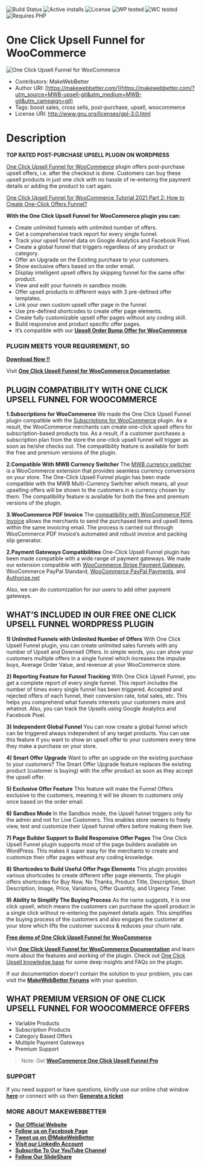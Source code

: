 ![Build Status](https://img.shields.io/travis/twbs/bootstrap/master.svg) ![Active installs](https://img.shields.io/badge/Active-1000%2B-brightgreen) ![License](https://img.shields.io/badge/License-GPLv3%20or%20later-yellowgreen) ![WP tested](https://img.shields.io/badge/WP%20tested-5.8.2-brightgreen) ![WC tested](https://img.shields.io/badge/WC%20tested-5.9.0-brightgreen) ![Requires PHP](https://img.shields.io/badge/Requires%20PHP-7.0.0-blue)
# One Click Upsell Funnel for WooCommerce
![One Click Upsell Funnel for WooCommerce](https://ps.w.org/woo-one-click-upsell-funnel/assets/banner-772x250.jpg)
* Contributors: MakeWebBetter
* Author URI: [https://makewebbetter.com/](https://makewebbetter.com/?utm_source=MWB-upsell-git&utm_medium=MWB-git&utm_campaign=git)
* Tags: boost sales, cross sells, post-purchase, upsell, woocommerce
* License URI: http://www.gnu.org/licenses/gpl-3.0.html

# Description

**TOP RATED POST-PURCHASE UPSELL PLUGIN ON WORDPRESS**

[One Click Upsell Funnel for WooCommerce](https://wordpress.org/plugins/woo-one-click-upsell-funnel/) plugin offers post-purchase upsell offers, i.e. after the checkout is done. Customers can buy these upsell products in just one click with no hassle of re-entering the payment details or adding the product to cart again.

[One Click Upsell Funnel for WooCommerce Tutorial 2021 Part 2: How to Create One-Click Offers Funnel?
](https://youtu.be/PvyKF8WEkAk)

**With the One Click Upsell Funnel for WooCommerce plugin you can:**

* Create unlimited funnels with unlimited number of offers.
* Get a comprehensive track report for every single funnel.
* Track your upsell funnel data on Google Analytics and Facebook Pixel.
* Create a global funnel that triggers regardless of any product or category.
* Offer an Upgrade on the Existing purchase to your customers.
* Show exclusive offers based on the order email.
* Display intelligent upsell offers by skipping funnel for the same offer product.
* View and edit your funnels in sandbox mode.
* Offer upsell products in different ways with 3 pre-defined offer templates.
* Link your own custom upsell offer page in the funnel.
* Use pre-defined shortcodes to create offer page elements.
* Create fully customizable upsell offer pages without any coding skill.
* Build responsive and product specific offer pages.
* It’s compatible with our [**Upsell Order Bump Offer for WooCommerce**](https://wordpress.org/plugins/upsell-order-bump-offer-for-woocommerce/)

### PLUGIN MEETS YOUR REQUIREMENT, SO 
[**Download Now !!**](https://downloads.wordpress.org/plugin/woo-one-click-upsell-funnel.zip) 

Visit [**One Click Upsell Funnel for WooCommerce Documentation**](https://docs.makewebbetter.com/woocommerce-one-click-upsell-funnel/?utm_source=MWB-upsell-git&utm_medium=MWB-git&utm_campaign=MWB-upsell-git) 

## PLUGIN COMPATIBILITY WITH ONE CLICK UPSELL FUNNEL FOR WOOCOMMERCE

**1.Subscriptions for WooCommerce**
We made the One Click Upsell Funnel plugin compatible with the [Subscriptions for WooCommerce](https://wordpress.org/plugins/subscriptions-for-woocommerce/) plugin. As a result, the WooCommerce merchants can create one-click upsell offers for subscription-based products too. As a result, if a customer purchases a subscription plan from the store the one-click upsell funnel will trigger as soon as he/she checks out. The compatibility feature is available for both the free and premium versions of the plugin.

**2.Compatible With MWB Currency Switcher**
The [MWB currency switcher](https://wordpress.org/plugins/mwb-multi-currency-switcher-for-woocommerce/) is a WooCommerce extension that provides seamless currency conversions on your store. The One-Click Upsell Funnel plugin has been made compatible with the MWB Multi-Currency Switcher which means, all your upselling offers will be shown to the customers in a currency chosen by them. The compatibility feature is available for both the free and premium versions of the plugin.

**3.WooCommerce PDF Invoice**
The [compatibility with WooCommerce PDF Invoice](https://wordpress.org/plugins/invoice-system-for-woocommerce/) allows the merchants to send the purchased items and upsell items within the same invoicing email. The process is carried out through WooCommerce PDF Invoice’s automated and robust invoice and packing slip generator.

**2.Payment Gateways Compatibilities**
One-Click Upsell Funnel plugin has been made compatible with a wide range of payment gateways. We made our extension compatible with [WooCommerce Stripe Payment Gateway](https://wordpress.org/plugins/woocommerce-gateway-stripe/), WooCommerce PayPal Standard, [WooCommerce PayPal Payments](https://wordpress.org/plugins/woocommerce-paypal-payments/), and [Authorize.net](https://woocommerce.com/products/authorize-net/)

Also, we can do customization for our users to add other payment gateways. 


## WHAT’S INCLUDED IN OUR FREE ONE CLICK UPSELL FUNNEL WORDPRESS PLUGIN

**1) Unlimited Funnels with Unlimited Number of Offers**
With One Click Upsell Funnel plugin, you can create unlimited sales funnels with any number of Upsell and Downsell Offers. In simple words, you can show your customers multiple offers in a single funnel which increases the impulse buys, Average Order Value, and revenue at your WooCommerce store.

**2) Reporting Feature for Funnel Tracking**
With One Click Upsell Funnel, you get a complete report of every single funnel. This report includes the number of times every single funnel has been triggered. Accepted and rejected offers of each funnel, their conversion rate, total sales, etc. This helps you comprehend what funnels interests your customers more and whatnot. Also, you can track the Upsells using Google Analytics and Facebook Pixel.

**3) Independent Global Funnel**
You can now create a global funnel which can be triggered always independent of any target products. You can use this feature if you want to show an upsell offer to your customers every time they make a purchase on your store.

**4) Smart Offer Upgrade**
Want to offer an upgrade on the existing purchase to your customers? The Smart Offer Upgrade feature replaces the existing product (customer is buying) with the offer product as soon as they accept the upsell offer.

**5) Exclusive Offer Feature**
This feature will make the Funnel Offers exclusive to the customers, meaning it will be shown to customers only once based on the order email.

**6) Sandbox Mode**
In the Sandbox mode, the Upsell funnel triggers only for the admin and not for Live Customers. This enables store owners to freely view, test and customize their Upsell funnel offers before making them live.

**7) Page Builder Support to Build Responsive Offer Pages**
The One Click Upsell Funnel plugin supports most of the page builders available on WordPress. This makes it super easy for the merchants to create and customize their offer pages without any coding knowledge.

**8) Shortcodes to Build Useful Offer Page Elements**
This plugin provides various shortcodes to create different offer page elements. The plugin offers shortcodes for Buy Now, No Thanks, Product Title, Description, Short Description, Image, Price, Variations, Offer Quantity, and Urgency Timer.

**9) Ability to Simplify The Buying Process**
As the name suggests, it is one click upsell, which means the customers can purchase the upsell product in a single click without re-entering the payment details again. This simplifies the buying process of the customers and also engages the customer at your store which lifts the customer success & reduces your churn rate.

[**Free demo of One Click Upsell Funnel for WooCommerce**](https://demo.makewebbetter.com/woocommerce-one-click-upsell-funnel/?utm_source=MWB-upsell-git&utm_medium=MWB-git&utm_campaign=MWB-upsell-git)

Visit [**One Click Upsell Funnel for WooCommerce Documentation**](https://docs.makewebbetter.com/woocommerce-one-click-upsell-funnel/?utm_source=MWB-upsell-git&utm_medium=MWB-git&utm_campaign=MWB-upsell-git) and learn more about the features and working of the plugin. Check out [One Click Upsell knowledge base](https://support.makewebbetter.com/wordpress-plugins-knowledge-base/category/woocommerce-one-click-upsell-funnel-pro-kb/?utm_source=MWB-upsell-git&utm_medium=MWB-git&utm_campaign=MWB-upsell-git) for some deep insights and FAQs on the plugin.

If our documentation doesn’t contain the solution to your problem, you can visit the [**MakeWebBetter Forums**](https://forums.makewebbetter.com/?utm_source=MWB-upsell-git&utm_medium=MWB-git&utm_campaign=MWB-upsell-git) with your question.

## WHAT PREMIUM VERSION OF ONE CLICK UPSELL FUNNEL FOR WOOCOMMERCE OFFERS

* Variable Products
* Subscription Products
* Category Based Offers
* Multiple Payment Gateways
* Premium Support

> Note:  Get [**WooCommerce One Click Upsell Funnel Pro**](https://makewebbetter.com/product/woocommerce-one-click-upsell-funnel-pro/?utm_source=MWB-upsell-git&utm_medium=MWB-git&utm_campaign=MWB-upsell-git)

### **SUPPORT**

If you need support or have questions, kindly use our online chat window [**here**](https://makewebbetter.com/?utm_source=MWB-upsell-git&utm_medium=MWB-git-page&utm_campaign=MWB-upsell-git) or connect with us then [**Generate a ticket**](https://makewebbetter.com/submit-query/?utm_source=MWB-upsell-git&utm_medium=MWB-git-page&utm_campaign=MWB-upsell-git)

### **MORE ABOUT MAKEWEBBETTER**

- [**Our Official Website**](https://makewebbetter.com/?utm_source=MWB-upsell-git&utm_medium=MWB-git&utm_campaign=git)
- [**Follow us on Facebook Page**](https://www.facebook.com/makewebbetter)
- [**Tweet us on @MakeWebBetter**](https://twitter.com/makewebbetter)
- [**Visit our LinkedIn Account**](https://www.linkedin.com/company/makewebbetter)
- [**Subscribe To Our YouTube Channel**](https://www.youtube.com/channel/UC7nYNf0JETOwW3GOD_EW2Ag)
- [**Follow Our SlideShare**](https://www.slideshare.net/MakeWebBetter)
